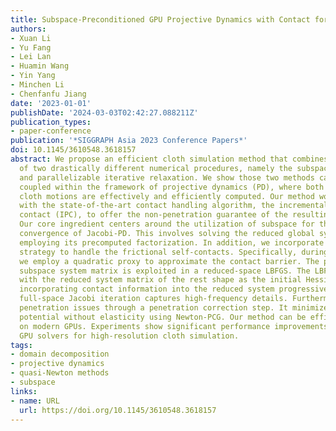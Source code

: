 ```yaml
---
title: Subspace-Preconditioned GPU Projective Dynamics with Contact for Cloth Simulation
authors:
- Xuan Li
- Yu Fang
- Lei Lan
- Huamin Wang
- Yin Yang
- Minchen Li
- Chenfanfu Jiang
date: '2023-01-01'
publishDate: '2024-03-03T02:42:27.088211Z'
publication_types:
- paper-conference
publication: '*SIGGRAPH Asia 2023 Conference Papers*'
doi: 10.1145/3610548.3618157
abstract: We propose an efficient cloth simulation method that combines the merits
  of two drastically different numerical procedures, namely the subspace integration
  and parallelizable iterative relaxation. We show those two methods can be organically
  coupled within the framework of projective dynamics (PD), where both low- and high-frequency
  cloth motions are effectively and efficiently computed. Our method works seamlessly
  with the state-of-the-art contact handling algorithm, the incremental potential
  contact (IPC), to offer the non-penetration guarantee of the resulting animation.
  Our core ingredient centers around the utilization of subspace for the expedited
  convergence of Jacobi-PD. This involves solving the reduced global system and smartly
  employing its precomputed factorization. In addition, we incorporate a time-splitting
  strategy to handle the frictional self-contacts. Specifically, during the PD solve,
  we employ a quadratic proxy to approximate the contact barrier. The prefactorized
  subspace system matrix is exploited in a reduced-space LBFGS. The LBFGS method starts
  with the reduced system matrix of the rest shape as the initial Hessian approximation,
  incorporating contact information into the reduced system progressively, while the
  full-space Jacobi iteration captures high-frequency details. Furthermore, we address
  penetration issues through a penetration correction step. It minimizes an incremental
  potential without elasticity using Newton-PCG. Our method can be efficiently executed
  on modern GPUs. Experiments show significant performance improvements over existing
  GPU solvers for high-resolution cloth simulation.
tags:
- domain decomposition
- projective dynamics
- quasi-Newton methods
- subspace
links:
- name: URL
  url: https://doi.org/10.1145/3610548.3618157
---
```

